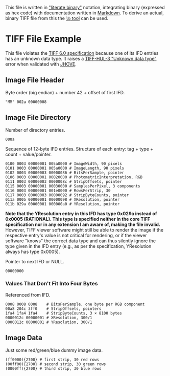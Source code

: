 This file is written in ["literate binary"][lb] notation, integrating binary
(expressed as hex code) with documentation written in [Markdown][Markdown]. To
derive an actual, binary TIFF file from this the [`lb` tool][lb] can be used.

# TIFF File Example

This file violates the [TIFF 6.0 specification][TIFF] because one of its IFD
entries has an unknown data type. It raises a [TIFF-HUL-3 "Unknown data
type"][TIFF-HUL-3] error when validated with [JHOVE][JHOVE].

## Image File Header

Byte order (big endian) + number 42 + offset of first IFD.

    "MM" 002a 00000008

## Image File Directory

Number of directory entries.

    000a

Sequence of 12-byte IFD entries. Structure of each entry: tag + type + count +
value/pointer.

    0100 0003 00000001 005a0000 # ImageWidth, 90 pixels
    0101 0003 00000001 005a0000 # ImageLength, 90 pixels
    0102 0003 00000003 00000086 # BitsPerSample, pointer
    0106 0003 00000001 00020000 # PhotometricInterpretation, RGB
    0111 0003 00000003 0000008c # StripOffsets, pointer
    0115 0003 00000001 00030000 # SamplesPerPixel, 3 components
    0116 0003 00000001 001e0000 # RowsPerStrip, 30
    0117 0003 00000003 00000092 # StripByteCounts, pointer
    011a 0005 00000001 00000098 # XResolution, pointer
    011b 029a 00000001 000000a0 # YResolution, pointer

**Note that the YResolution entry in this IFD has type 0x029a instead of 0x0005
(RATIONAL). This type is specified neither in the core TIFF specification nor in
any extension I am aware of, making the file invalid.** However, TIFF viewer
software might still be able to render the image if the respective entry's value
is not critical for rendering, or if the viewer software "knows" the correct
data type and can thus silently ignore the type given in the IFD entry (e.g., as
per the specification, YResolution always has type 0x0005).

Pointer to next IFD or NULL.

    00000000

### Values That Don't Fit Into Four Bytes

Referenced from IFD.

    0008 0008 0008    # BitsPerSample, one byte per RGB component
    00a8 204c 3ff0    # StripOffsets, pointers
    1fa4 1fa4 1fa4    # StripByteCounts, 3 × 8100 bytes
    0000012c 00000001 # XResolution, 300/1
    0000012c 00000001 # YResolution, 300/1

## Image Data

Just some red/green/blue dummy image data.

    (ff0000){2700} # first strip, 30 red rows
    (00ff00){2700} # second strip, 30 green rows
    (0000ff){2700} # third strip, 30 blue rows

[lb]: https://github.com/marhop/literate-binary
[Markdown]: https://commonmark.org/
[TIFF]: https://archive.org/details/TIFF6
[JHOVE]: https://jhove.openpreservation.org/
[TIFF-HUL-3]: https://github.com/openpreserve/jhove/wiki/TIFF-hul-Messages#tiff-hul-3
